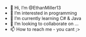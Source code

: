 - 👋 Hi, I’m @EthanMiller13
- 👀 I’m interested in programming
- 🌱 I’m currently learning C# & Java
- 💞️ I’m looking to collaborate on ...
- 📫 How to reach me - you cant ;>

<!---
EthanMiller13/EthanMiller13 is a ✨ special ✨ repository because its `README.md` (this file) appears on your GitHub profile.
You can click the Preview link to take a look at your changes.
--->
